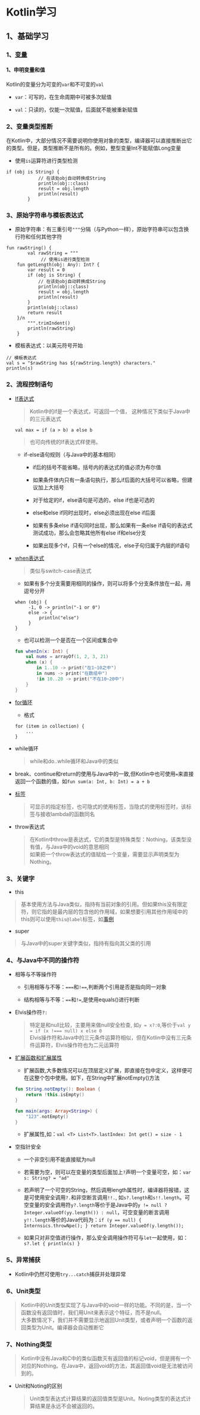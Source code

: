 # Kotlin学习

## 1、基础学习

### 1、[变量](./src/main/kotlin/hht/dragon/java/variable/VariableStudy.kt)

#### 1、申明变量和值

Kotlin的变量分为可变的`var`和不可变的`val`

-   `var`：可写的，在生命周期中可被多次赋值

-   `val`：只读的，仅能一次赋值，后面就不能被重新赋值

### 2、变量类型推断

在Kotlin中，大部分情况不需要说明你使用对象的类型，编译器可以直接推断出它的类型。但是，类型推断不是所有的。例如，整型变量Int不能赋值Long变量

-   使用`is`运算符进行类型检测

```
if (obj is String) {
            // 在该处obj自动转换成String
            println(obj::class)
            result = obj.length
            println(result)
        }
```

### 3、原始字符串与模板表达式

-   原始字符串：有三重引号`"""`分隔（与Python一样），原始字符串可以包含换行符和任何其他字符

```
fun rawString() {
        val rawString = """
             // 使用is进行类型检测
    fun getLength(obj: Any): Int? {
        var result = 0
        if (obj is String) {
            // 在该处obj自动转换成String
            println(obj::class)
            result = obj.length
            println(result)
        }
        println(obj::class)
        return result
    }/n
        """.trimIndent()
        println(rawString)
    }
```

-   模板表达式：以美元符号开始

```
// 模板表达式
val s = "$rawString has ${rawString.length} characters."
println(s)
```

### 2、流程控制语句

-   [If表达式](./src/main/kotlin/hht/dragon/java/processcontrol/IfExpression.kt)
    
    > Kotlin中的if是一个表达式，可返回一个值， 这种情况下类似于Java中的三元表达式
    
    ```
    val max = if (a > b) a else b
    ```
    > 也可向传统的If表达式样使用。
    
    -   if-else语句规则（与Java中的基本相同）
    
        -   if后的括号不能省略，括号内的表达式的值必须为布尔值
        
        -   如果条件体内只有一条语句执行，那么if后面的大括号可以省略，但建议加上大括号
        
        -   对于给定的if，else语句是可选的，else if也是可选的
        
        -   else和else if同时出现时，else必须出现在else if后面
        
        -   如果有多条else if语句同时出现，那么如果有一条else if语句的表达式测试成功，那么会忽略其他所有else if和else分支
        
        -   如果出现多个if，只有一个else的情况，else子句归属于内层的if语句
        
-   [when表达式](./src/main/kotlin/hht/dragon/java/processcontrol/WhenExpression.kt)

    > 类似与switch-case表达式
    
    -   如果有多个分支需要用相同的操作，则可以将多个分支条件放在一起，用逗号分开
    
    ```
    when (obj) {
         -1, 0 -> println("-1 or 0")
         else -> {
             println("else")
         }
    }
    ```
    
    -   也可以检测一个是否在一个区间或集合中
    
    ```kotlin
    fun whenIn(x: Int) {
        val nums = arrayOf(1, 2, 3, 21)
        when (x) {
            in 1..10 -> print("在1~10之中")
            in nums -> print("在数组中")
            !in 10..20 -> print("不在10~20中")
        }
    }
    ```
   
-   [for循环](./src/main/kotlin/hht/dragon/java/processcontrol/ForWxpression.kt)

    -   格式
    
    ```
    for (item in collection) {
        ...
    }
    ```

-   while循环

    > while和do..while循环和Java中的类似
    
-   break、continue和return的使用与Java中的一致,但Kotlin中也可使用`=`来直接返回一个函数的值，如`fun sum(a: Int, b: Int) = a + b`

-   [标签](./src/main/kotlin/hht/dragon/java/processcontrol/LabelExpression.kt)

    > 可显示的指定标签，也可隐式的使用标签，当隐式的使用标签时，该标签与接收lambda的函数同名
    
-   throw表达式

    > 在Kotlin中throw是表达式，它的类型是特殊类型：Nothing，该类型没有值，与Java中的void的意思相同  
    > 如果把一个throw表达式的值赋给一个变量，需要显示声明类型为Nothing。
    
### 3、关键字

-   this

> 基本使用方法与Java类似，指持有当前对象的引用。但如果this没有限定符，则它指的是最内层的包含他的作用域，如果想要引用其他作用域中的this则可以使用`this@label`标签，如[事例](./src/main/kotlin/hht/dragon/java/keywords/ThisKeyword.kt)

-   super

> 与Java中的super关键字类似，指持有指向其父类的引用

### 4、与Java中不同的操作符

-   相等与不等操作符

    -   引用相等与不等：`===`和`!==`,判断两个引用是否是指向同一对象
    
    -   结构相等与不等：`==`和`!=`,是使用equals()进行判断
    
-   Elvis操作符`?:`

    > 特定是和null比较，主要用来做null安全检查, 如`y = x?:0`,等价于`val y = if (x !=== null) x else 0`  
    > Elvis操作符和Java中的三元条件运算符相似，但在Kotlin中没有三元条件运算符，Elvis操作符也为二元运算符
    
-   [扩展函数和扩展属性](./src/main/kotlin/hht/dragon/java/expand/Expand.kt)

    -   扩展函数,大多数情况可以在顶层定义扩展，即直接在包中定义，这样便可在这整个包中使用。如下，在String中扩展notEmpty()方法
    
    ```kotlin
    fun String.notEmpty(): Boolean {
        return !this.isEmpty()
    }
    
    fun main(args: Array<String>) {
        "123".notEmpty()
    }
    ```
    
    -   扩展属性,如：`val <T> List<T>.lastIndex: Int get() = size - 1`
    
-   空指针安全

    -   一个非空引用不能直接赋为null
    
    -   若需要为空，则可以在变量的类型后面加上`?`声明一个变量可空，如：`var s: String? = "ad"`
    
    -   若声明了一个可空的String，然后调用length属性时，编译器将报错，这是可使用安全调用`?.`和非空断言调用`!!.`, 如`s?.length`和`s!!.length`。可空变量的安全调用符`y?.length`等价于是Java中的`y != null ? Integer.valueOf(yy.length()) : null`，可空变量的断言调用`y!!.length`等价的Java代码为：`if (y == null) { Internsics.throwNpe(); } return Integer.valueOf(y.length());`
    
    -   如果只对非空值进行操作，那么安全调用操作符可与`let`一起使用，如：`s?.let { println(s) }`
    
### 5、异常捕获

-   Kotlin中仍然可使用`try...catch`捕获并处理异常

### 6、Unit类型

> Kotlin中的Unit类型实现了与Java中的void一样的功能。不同的是，当一个函数没有返回值时，我们用Unit来表示这个特征，而不是null。  
> 大多数情况下，我们并不需要显示地返回Unit类型，或者声明一个函数的返回类型为Unit。编译器会自动推断它

### 7、Nothing类型

> Kotlin中没有Java和C中的类似函数灭有返回值的标记void，但是拥有一个对应的Nothing。在Java中，返回void的方法，其返回值void是无法被访问到的。

-   Unit和Noting的区别

    > Unit类型表达式计算结果的返回值类型是Unit。Noting类型的表达式计算结果是永远不会被返回的。